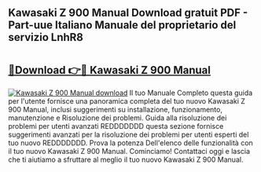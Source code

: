 ## Kawasaki Z 900 Manual Download gratuit PDF - Part-uue Italiano Manuale del proprietario del servizio LnhR8

# <h2><a href="http://dfehhd.blite.top/?on=Kawasaki+Z+900+Manual">🔗Download 👉🔴 Kawasaki Z 900 Manual</a></h2>

[![Kawasaki Z 900 Manual download](https://i.imgur.com/lujVjoI.png)](http://dfehhd.blite.top/?on=Kawasaki+Z+900+Manual)
Il tuo Manuale Completo questa guida per l'utente fornisce una panoramica completa del tuo nuovo Kawasaki Z 900 Manual, inclusi suggerimenti su installazione, funzionamento, manutenzione e Risoluzione dei problemi. Guida alla risoluzione dei problemi per utenti avanzati REDDDDDDD questa sezione fornisce suggerimenti avanzati per la risoluzione dei problemi per utenti esperti del tuo nuovo REDDDDDDD. Prova la potenza Dell'elenco delle funzionalità con il tuo nuovo Kawasaki Z 900 Manual. Cominciamo! Contattaci oggi e lascia che ti aiutiamo a sfruttare al meglio il tuo nuovo Kawasaki Z 900 Manual.

